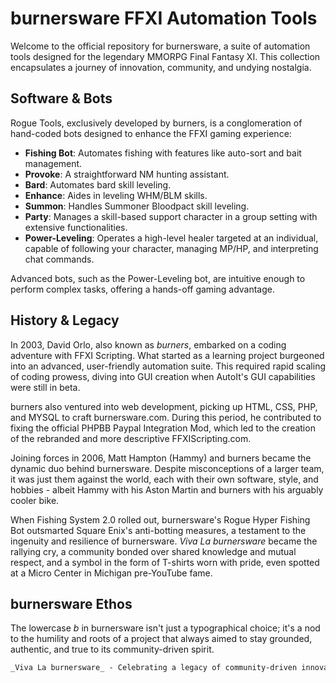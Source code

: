 # burnersware FFXI Automation Tools

Welcome to the official repository for burnersware, a suite of automation tools designed for the legendary MMORPG Final Fantasy XI. This collection encapsulates a journey of innovation, community, and undying nostalgia.

## Software & Bots

Rogue Tools, exclusively developed by burners, is a conglomeration of hand-coded bots designed to enhance the FFXI gaming experience:

- **Fishing Bot**: Automates fishing with features like auto-sort and bait management.
- **Provoke**: A straightforward NM hunting assistant.
- **Bard**: Automates bard skill leveling.
- **Enhance**: Aides in leveling WHM/BLM skills.
- **Summon**: Handles Summoner Bloodpact skill leveling.
- **Party**: Manages a skill-based support character in a group setting with extensive functionalities.
- **Power-Leveling**: Operates a high-level healer targeted at an individual, capable of following your character, managing MP/HP, and interpreting chat commands.

Advanced bots, such as the Power-Leveling bot, are intuitive enough to perform complex tasks, offering a hands-off gaming advantage.

## History & Legacy

In 2003, David Orlo, also known as *burners*, embarked on a coding adventure with FFXI Scripting. What started as a learning project burgeoned into an advanced, user-friendly automation suite. This required rapid scaling of coding prowess, diving into GUI creation when AutoIt's GUI capabilities were still in beta.

burners also ventured into web development, picking up HTML, CSS, PHP, and MYSQL to craft burnersware.com. During this period, he contributed to fixing the official PHPBB Paypal Integration Mod, which led to the creation of the rebranded and more descriptive FFXIScripting.com.

Joining forces in 2006, Matt Hampton (Hammy) and burners became the dynamic duo behind burnersware. Despite misconceptions of a larger team, it was just them against the world, each with their own software, style, and hobbies - albeit Hammy with his Aston Martin and burners with his arguably cooler bike.

When Fishing System 2.0 rolled out, burnersware's Rogue Hyper Fishing Bot outsmarted Square Enix's anti-botting measures, a testament to the ingenuity and resilience of burnersware. *Viva La burnersware* became the rallying cry, a community bonded over shared knowledge and mutual respect, and a symbol in the form of T-shirts worn with pride, even spotted at a Micro Center in Michigan pre-YouTube fame.

## burnersware Ethos

The lowercase *b* in burnersware isn't just a typographical choice; it's a nod to the humility and roots of a project that always aimed to stay grounded, authentic, and true to its community-driven spirit.

```markdown
_Viva La burnersware_ - Celebrating a legacy of community-driven innovation in gaming automation.
